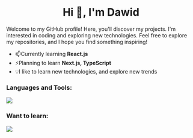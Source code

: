 <h1 align="center">Hi 👋, I'm Dawid</h1>

<p>Welcome to my GitHub profile! Here, you'll discover my projects. I'm interested in coding and exploring new technologies. Feel free to explore my repositories, and I hope you find something inspiring!</p>

- 📫Currently learning **React.js**
- ⚡Planning to learn **Next.js, TypeScript**
- 💡I like to learn new technologies, and explore new trends

<h3 align="left">Languages and Tools:
</h3>
<p align="left">
</p>
<p align="left">
  <a href="https://skillicons.dev">
    <img src="https://skillicons.dev/icons?i=html,css,js,react,tailwind" />
  </a>
</p>
<h3 align="left">Want to learn:

<p align="left">
  <a href="https://skillicons.dev">
    <img src="https://skillicons.dev/icons?i=nextjs,typescript" />
  </a>
</p>
